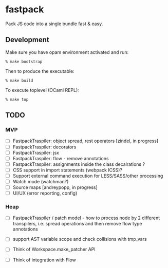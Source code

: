 # fastpack

Pack JS code into a single bundle fast & easy.

## Development

Make sure you have opam environment activated and run:

    % make bootstrap

Then to produce the executable:

    % make build

To execute toplevel (OCaml REPL):

    % make top

## TODO

### MVP

- [ ] FastpackTraspiler: object spread, rest operators [zindel, in progress]
- [ ] FastpackTraspiler: decorators
- [ ] FastpackTraspiler: jsx
- [ ] FastpackTraspiler: flow - remove annotations
- [ ] FastpackTraspiler: assignments inside the class decalrations ?
- [ ] CSS support in import statements (webpack ICSS)?
- [ ] Support external command execution for LESS/SASS/other processing
- [ ] Watch mode (watchman?)
- [ ] Source maps [andreypopp, in progress]
- [ ] UI/UX (error reporting, config)

### Heap

- [ ] FastpackTraspiler / patch model - how to process node by 2 different
      transpilers, i.e. spread operations and then remove flow type annotations
- [ ] support AST variable scope and check collisions with tmp_vars
- [ ] Think of Workspace.make_patcher API
- [ ] Think of integration with Flow

